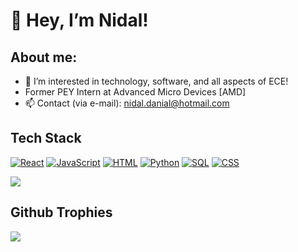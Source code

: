 # 👋 Hey, I’m Nidal!
## About me:
- 👀 I’m interested in technology, software, and all aspects of ECE!
- Former PEY Intern at Advanced Micro Devices [AMD]
- 📫 Contact (via e-mail): nidal.danial@hotmail.com
## Tech Stack

[![React][React.js]][React-url]  [![JavaScript][JavaScript]][JavaScript-url]  [![HTML][HTML]][HTML-url]  [![Python][Python]][Python-url]  [![SQL][SQL]][SQL-url]  [![CSS][CSS]][CSS-url]

![](https://github-readme-stats.vercel.app/api/top-langs/?username=nidal567&theme=gotham&hide_border=true&include_all_commits=true&count_private=true&layout=compact)

## Github Trophies
![](https://github-profile-trophy.vercel.app/?username=nidal567&theme=algolia)


<!-- MARKDOWN LINKS & IMAGES -->
<!-- https://www.markdownguide.org/basic-syntax/#reference-style-links -->
[React.js]: https://img.shields.io/badge/React-20232A?style=for-the-badge&logo=react&logoColor=61DAFB
[React-url]: https://reactjs.org/
[JavaScript]: https://img.shields.io/badge/Javascript-20232A?style=for-the-badge&logo=Javascript
[JavaScript-url]: https://www.javascript.com
[Python]: https://img.shields.io/badge/Python-20232A?style=for-the-badge&logo=Python
[Python-url]: https://www.python.org
[SQL]: https://img.shields.io/badge/SQL-20232A?style=for-the-badge&logo=SQL
[SQL-url]: https://www.mysql.com
[HTML]: https://img.shields.io/badge/HTML-20232A?style=for-the-badge&logo=HTML5
[HTML-url]: https://html.com
[CSS]: https://img.shields.io/badge/CSS-20232A?style=for-the-badge&logo=CSS3
[CSS-url]: https://www.w3schools.com/css/css_intro.asp
